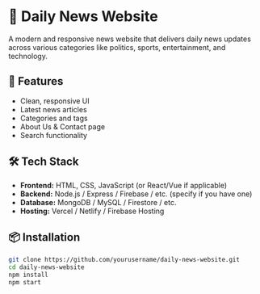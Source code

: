 # 📰 Daily News Website

A modern and responsive news website that delivers daily news updates across various categories like politics, sports, entertainment, and technology.

## 🚀 Features

- Clean, responsive UI
- Latest news articles
- Categories and tags
- About Us & Contact page
- Search functionality

## 🛠️ Tech Stack

- **Frontend:** HTML, CSS, JavaScript (or React/Vue if applicable)
- **Backend:** Node.js / Express / Firebase / etc. (specify if you have one)
- **Database:** MongoDB / MySQL / Firestore / etc.
- **Hosting:** Vercel / Netlify / Firebase Hosting

## 📦 Installation

```bash
git clone https://github.com/yourusername/daily-news-website.git
cd daily-news-website
npm install
npm start
